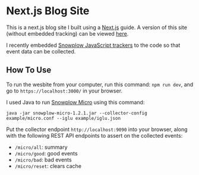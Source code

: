 # Next.js Blog Site 

This is a next.js blog site I built using a [Next.js](https://nextjs.org/) guide. A version of this site (without embedded tracking) can be viewed [here](https://nextjsblog4.vercel.app/).

I recently embedded [Snowplow JavaScript trackers](https://docs.snowplowanalytics.com/docs/collecting-data/collecting-from-own-applications/javascript-trackers/browser-tracker/) to the code so that event data can be collected. 

## How To Use 

To run the wesbite from your computer, run this command: `npm run dev`, and go to ` https://localhost:3000/ ` in your browser.

I used Java to run [Snowplow Micro](https://github.com/snowplow-incubator/snowplow-micro/) using this command:

```java -jar snowplow-micro-1.2.1.jar --collector-config example/micro.conf --iglu example/iglu.json```

Put the collector endpoint `http://localhost:9090` into your browser, along with the following REST API endpoints to assert on the collected events:

- `/micro/all`: summary
- `/micro/good`: good events
- `/micro/bad`: bad events
- `/micro/reset`: clears cache











